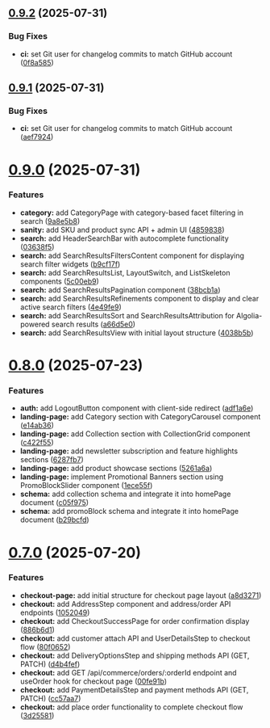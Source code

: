 ## [0.9.2](https://github.com/nilotpaldhar/storekeeper/compare/v0.9.1...v0.9.2) (2025-07-31)


### Bug Fixes

* **ci:** set Git user for changelog commits to match GitHub account ([0f8a585](https://github.com/nilotpaldhar/storekeeper/commit/0f8a585306ff5bdd19869e14e7e2515430980e3e))



## [0.9.1](https://github.com/nilotpaldhar/storekeeper/compare/v0.9.0...v0.9.1) (2025-07-31)


### Bug Fixes

* **ci:** set Git user for changelog commits to match GitHub account ([aef7924](https://github.com/nilotpaldhar/storekeeper/commit/aef79249ab31ddf2c5539c0c52a2359062a05f9d))



# [0.9.0](https://github.com/nilotpaldhar/storekeeper/compare/v0.8.0...v0.9.0) (2025-07-31)


### Features

* **category:** add CategoryPage with category-based facet filtering in search ([9a8e5b8](https://github.com/nilotpaldhar/storekeeper/commit/9a8e5b871271ecc9f9583b913776ecf7d817c5c1))
* **sanity:** add SKU and product sync API + admin UI ([4859838](https://github.com/nilotpaldhar/storekeeper/commit/4859838e05ed49381bc5558508c97cfca46346ed))
* **search:** add HeaderSearchBar with autocomplete functionality ([03638f5](https://github.com/nilotpaldhar/storekeeper/commit/03638f5be5a897e492070de4a99f04427bc1f961))
* **search:** add SearchResultsFiltersContent component for displaying search filter widgets ([b9cf17f](https://github.com/nilotpaldhar/storekeeper/commit/b9cf17fd956ba929933d71647192ca83f5d6c38f))
* **search:** add SearchResultsList, LayoutSwitch, and ListSkeleton components ([5c00eb9](https://github.com/nilotpaldhar/storekeeper/commit/5c00eb928ecba99b9d9b96c327cc6c0b478185b8))
* **search:** add SearchResultsPagination component ([38bcb1a](https://github.com/nilotpaldhar/storekeeper/commit/38bcb1abe000a8b26a209f8ad34c753995f81217))
* **search:** add SearchResultsRefinements component to display and clear active search filters ([4e49fe9](https://github.com/nilotpaldhar/storekeeper/commit/4e49fe991ca77bbdcef20b6d1d4e33ccd965fe50))
* **search:** add SearchResultsSort and SearchResultsAttribution for Algolia-powered search results ([a66d5e0](https://github.com/nilotpaldhar/storekeeper/commit/a66d5e0ab44af7d865e40fb2bfefd439139602a1))
* **search:** add SearchResultsView with initial layout structure ([4038b5b](https://github.com/nilotpaldhar/storekeeper/commit/4038b5bd7bdd866dbe0e831dd5ab90c2eaa28d36))



# [0.8.0](https://github.com/nilotpaldhar/storekeeper/compare/v0.7.0...v0.8.0) (2025-07-23)


### Features

* **auth:** add LogoutButton component with client-side redirect ([adf1a6e](https://github.com/nilotpaldhar/storekeeper/commit/adf1a6ef920bc976f1df51c13e3fd99adf27f823))
* **landing-page:** add Category section with CategoryCarousel component ([e14ab36](https://github.com/nilotpaldhar/storekeeper/commit/e14ab36711546fbd516f4e07cfb672675af0ff83))
* **landing-page:** add Collection section with CollectionGrid component ([c422f55](https://github.com/nilotpaldhar/storekeeper/commit/c422f55e38494b84c0665d251df22d78ff774342))
* **landing-page:** add newsletter subscription and feature highlights sections ([6287fb7](https://github.com/nilotpaldhar/storekeeper/commit/6287fb71435540592090b212afca38133be529ca))
* **landing-page:** add product showcase sections ([5261a6a](https://github.com/nilotpaldhar/storekeeper/commit/5261a6a519b2f2c96ed1946ec4db74a08e0aee15))
* **landing-page:** implement Promotional Banners section using PromoBlockSlider component ([1ece55f](https://github.com/nilotpaldhar/storekeeper/commit/1ece55f26a8c299779841186c103a8569472608b))
* **schema:** add collection schema and integrate it into homePage document ([c05f975](https://github.com/nilotpaldhar/storekeeper/commit/c05f975a952a79c5c04f47e9aa04d78be4a16d4d))
* **schema:** add promoBlock schema and integrate it into homePage document ([b29bcfd](https://github.com/nilotpaldhar/storekeeper/commit/b29bcfd3cad2c2a4ef5b342d58d6c305b3de16f6))



# [0.7.0](https://github.com/nilotpaldhar/storekeeper/compare/v0.6.0...v0.7.0) (2025-07-20)


### Features

* **checkout-page:** add initial structure for checkout page layout ([a8d3271](https://github.com/nilotpaldhar/storekeeper/commit/a8d32711c3652a6fe46a422e27f7d656e1bd37c0))
* **checkout:** add AddressStep component and address/order API endpoints ([1052049](https://github.com/nilotpaldhar/storekeeper/commit/1052049fec4c9a5c9d604ac4f021f25b7cde7ce4))
* **checkout:** add CheckoutSuccessPage for order confirmation display ([886b6d1](https://github.com/nilotpaldhar/storekeeper/commit/886b6d1384162d51808da8583e18361db229648c))
* **checkout:** add customer attach API and UserDetailsStep to checkout flow ([80f0652](https://github.com/nilotpaldhar/storekeeper/commit/80f06524306992fe0162a3b01ff4b5efcb60fefa))
* **checkout:** add DeliveryOptionsStep and shipping methods API (GET, PATCH) ([d4b4fef](https://github.com/nilotpaldhar/storekeeper/commit/d4b4fef030bd9b8a475c0da6036868a5194d7a53))
* **checkout:** add GET /api/commerce/orders/:orderId endpoint and useOrder hook for checkout page ([00fe91b](https://github.com/nilotpaldhar/storekeeper/commit/00fe91b6065c17a583e0de2f92b6fff32f898a95))
* **checkout:** add PaymentDetailsStep and payment methods API (GET, PATCH) ([cc57aa7](https://github.com/nilotpaldhar/storekeeper/commit/cc57aa78f98820a7a3ab05c712527c9d41ae04fe))
* **checkout:** add place order functionality to complete checkout flow ([3d25581](https://github.com/nilotpaldhar/storekeeper/commit/3d255817615b8c4bf410246edba448149576ea8c))



